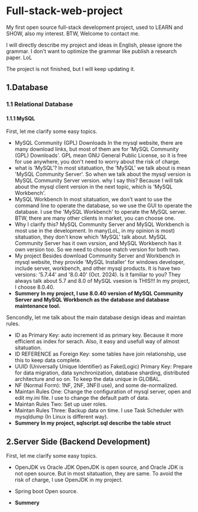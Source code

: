 # Full-stack-web-project

My first open source full-stack development project, used to LEARN and SHOW, also my interest. BTW, Welcome to contact me.  

I will directly describe my project and ideas in English, please ignore the grammar. I don't want to optimize the grammar like publish a research paper. LoL

The project is not finished, but I will keep updating it.

## 1.Database

### 1.1 Relational Database

#### 1.1.1 MySQL

First, let me clarify some easy topics.  
- MySQL Community (GPL) Downloads
In the mysql website, there are many download links, but most of them are for 'MySQL Community (GPL) Downloads'. GPL mean GNU General Public License, so it is free for use anywhere, you don't need to worry about the risk of charge.
- what is 'MySQL'?
In most sitatuation, the 'MySQL' we talk about is mean 'MySQL Community Server'. So when we talk about the mysql version is MySQL Community Server version.
why I say this? Because I will talk about the mysql client version in the next topic, which is 'MySQL Workbench'. 
- MySQL Workbench
In most sitatuation, we don't want to use the command line to operate the database, so we use the GUI to operate the database. I use the 'MySQL Workbench' to operate the MySQL server. BTW, there are many other clients in market, you can choose one.
- Why I clarify this?
MySQL Community Server and MySQL Workbench is most use in the development. In many(LoL, in my opinion is most) sitatuation, they don't know which 'MySQL' talk about. MySQL Community Server has it own vsrsion, and MySQL Workbench has it own version too. So we need to choose match version for both two. 
- My project
Besides download Community Server and Workbench in mysql website, they provide 'MySQL Installer' for windows developer, include server, workbench, and other mysql products. It is have two versions: '5.7.44' and '8.0.40' (Oct. 2024). Is it familiar to you? They always talk about 5.7 and 8.0 of MySQL vsesion is THIS!!! 
In my project, I choose 8.0.40.
- **Summery**
**In my project, I use 8.0.40 version of MySQL Community Server and MySQL Workbench as the database and database maintenance tool.**

Sencondly, let me talk about the main database design ideas and maintan rules.
- ID as Primary Key: auto increment id as primary key. Because it more efficient as index for serach. Also, it easy and usefull way of almost sitatuation.
- ID REFERENCE as Foreign Key: some tables have join relationship, use this to keep data complete.
- UUID (Universally Unique Identifier) as Fake(Logic) Primary Key: Prepare for data migration, data synchronization, database sharding, distributed architecture and so on. To keep the data unique in GLOBAL.
- NF (Normal Form): 1NF, 2NF, 3NF(I use), and some de-normalized.
- Maintan Rules One: Change the configuration of mysql server, open and edit my.ini file. I use to change the default path of data.
- Maintan Rules Two: Set up user roles.
- Maintan Rules Three: Backup data on time. I use Task Scheduler with mysqldump (In Linux is different way).
- **Summery**
**In my project, sqlscript.sql describe the table struct**

## 2.Server Side (Backend Development)

First, let me clarify some easy topics.   

- OpenJDK vs Oracle JDK
OpenJDK is open source, and Oracle JDK is not open source. But in most sitatuation, they are same. To avoid the risk of charge, I use OpenJDK in my project.

- Spring boot
Open source.


- **Summery**


